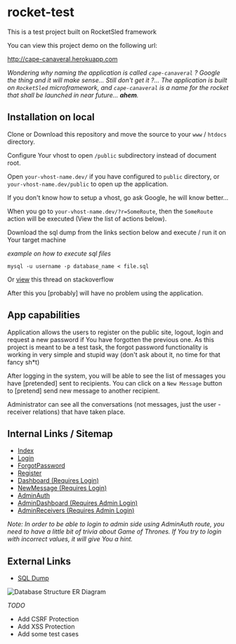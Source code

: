 # rocket-test
This is a test project built on RocketSled framework

You can view this project demo on the following url:

http://cape-canaveral.herokuapp.com

*Wondering why naming the application is called `cape-canaveral` ? 
Google the thing and it will make sense... 
Still don't get it ?... 
The application is built on `RocketSled` microframework, 
and `cape-canaveral` is a name for the rocket that shall be launched in near future... **ahem**.*

## Installation on local
Clone or Download this repository and move the source to your `www` / `htdocs` directory.

Configure Your vhost to open `/public` subdirectory instead of document root.

Open `your-vhost-name.dev/` if you have configured to `public` directory, or `your-vhost-name.dev/public` to open up the application.

If you don't know how to setup a vhost, go ask Google, he will know better...

When you go to `your-vhost-name.dev/?r=SomeRoute`, then the `SomeRoute` action will be executed (View the list of actions below).

Download the sql dump from the links section below and execute / run it on Your target machine

*example on how to execute sql files*
```shell
mysql -u username -p database_name < file.sql
```
Or [view](https://stackoverflow.com/questions/17666249/how-to-import-an-sql-file-using-the-command-line-in-mysql) this thread on stackoverflow

After this you [probably] will have no problem using the application.

## App capabilities
Application allows the users to register on the public site, logout, 
login and request a new password if You have forgotten the previous one.
As this project is meant to be a test task, the forgot password functionality
is working in very simple and stupid way (don't ask about it, no time for that fancy sh*t)

After logging in the system, you will be able to see the list of messages you have 
[pretended] sent to recipients. You can click on a `New Message` button to [pretend] send 
new message to another recipient.

Administrator can see all the conversations (not messages, just the user - receiver relations) that have taken place.

## Internal Links / Sitemap
- [Index](http://cape-canaveral.herokuapp.com/?r=Index)
- [Login](http://cape-canaveral.herokuapp.com/?r=Login)
- [ForgotPassword](http://cape-canaveral.herokuapp.com/?r=ForgotPassword)
- [Register](http://cape-canaveral.herokuapp.com/?r=Register) 
- [Dashboard (Requires Login)](http://cape-canaveral.herokuapp.com/?r=Dashboard)
- [NewMessage (Requires Login)](http://cape-canaveral.herokuapp.com/?r=NewMessage)
- [AdminAuth](http://cape-canaveral.herokuapp.com/?r=AdminAuth)
- [AdminDashboard (Requires Admin Login)](http://cape-canaveral.herokuapp.com/?r=AdminDashboard)
- [AdminReceivers (Requires Admin Login)](http://cape-canaveral.herokuapp.com/?r=AdminReceivers)

*Note: In order to be able to login to admin side using AdminAuth route, you need to have a little bit of trivia about Game of Thrones. If You try to login with incorrect values, it will give You a hint.*

## External Links
- [SQL Dump](https://mega.nz/#!X48zUYTA!tG5h2aS3eu8JcVjOcOeSM9KGRJOA52UptoRvgZAOJko)

![Database Structure ER Diagram](https://lh3.googleusercontent.com/Xiw7b1ZXtuhCHT4sy9B0jdEyriA1L6rURzAAUVMpiMuY4qTVL9Yc1nQQS50Et-TYwhH7061lMOBJAV3T3XvAlYPQJPscbxuoK_7jt9uufaYk72U96mFg7fZ0yjDq8kVsjGOt3m0lWdgXp8BP42gcMLtFHfVM5jrgipF1D2Bf-_AS-E3eswlRwXiMG78QCQjpO_PLGUpF0gGsgkLOODCSNE26Me6QJoKd673Ou3qowK6lWvf4inQZSMHEn5kuevvPfNYwYqH8Rt5i7RaMlNJeqYKdZiTb1mhhzRQOthTnF1wv_HrZWgheNpj9KSncbkdMuYfSJwb6A4hFnCh6bgxCV-I7kpXAAupVmxbwr2-k6hV-JENvks3kEqIr4Hox59mgKdxD-8BnMNkvWWhy7-tr1O7zT8J4HafhoN67-bYtvtCLGIFvBtUIG2S74xEogsZyXKhAKz3mAM9colt8Kvls9gwGRERws7XnlJF6ZCSfKmp3KaOcef7t7KRgCHBu0_Q3moF1CfH8EC9z1qPxfCUtQWoJItjaIhj_z4Qq-pcKSL-uswQsALqH1go-CgvSKcY1_-Eu8bk5PTgSZMdt9lEeqh8roJrmuHRjHu3gnVtWvlsFZzMiX19U3Qer=w661-h380-no "Database Structure ER Diagram")

*TODO*
- Add CSRF Protection
- Add XSS Protection
- Add some test cases
